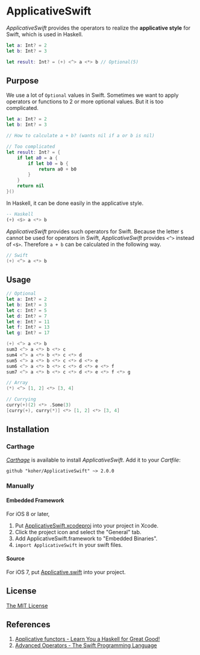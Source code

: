 ApplicativeSwift
=========================

_ApplicativeSwift_ provides the operators to realize the __applicative style__ for Swift, which is used in Haskell.

```swift
let a: Int? = 2
let b: Int? = 3

let result: Int? = (+) <^> a <*> b // Optional(5)
```

Purpose
-------------------------

We use a lot of `Optional` values in Swift. Sometimes we want to apply operators or functions to 2 or more optional values. But it is too complicated.

```swift
let a: Int? = 2
let b: Int? = 3

// How to calculate a + b? (wants nil if a or b is nil)

// Too complicated
let result: Int? = {
    if let a0 = a {
        if let b0 = b {
            return a0 + b0
        }
    }
    return nil
}()
```

In Haskell, it can be done easily in the applicative style.

```haskell
-- Haskell
(+) <$> a <*> b
```

_ApplicativeSwift_ provides such operators for Swift. Because the letter `$` cannot be used for operators in Swift, _ApplicativeSwift_ provides `<^>` instead of `<$>`. Therefore `a + b` can be calculated in the following way.

```swift
// Swift
(+) <^> a <*> b
```

Usage
-------------------------

```swift
// Optional
let a: Int? = 2
let b: Int? = 3
let c: Int? = 5
let d: Int? = 7
let e: Int? = 11
let f: Int? = 13
let g: Int? = 17

(+) <^> a <*> b
sum3 <^> a <*> b <*> c
sum4 <^> a <*> b <*> c <*> d
sum5 <^> a <*> b <*> c <*> d <*> e
sum6 <^> a <*> b <*> c <*> d <*> e <*> f
sum7 <^> a <*> b <*> c <*> d <*> e <*> f <*> g

// Array
(*) <^> [1, 2] <*> [3, 4]

// Currying
curry(+)(2) <*> .Some(3)
[curry(+), curry(*)] <*> [1, 2] <*> [3, 4]
```

Installation
-------------------------

### Carthage

[_Carthage_](https://github.com/Carthage/Carthage) is available to install _ApplicativeSwift_. Add it to your _Cartfile_:

```
github "koher/ApplicativeSwift" ~> 2.0.0
```

### Manually

#### Embedded Framework

For iOS 8 or later,

1. Put [ApplicativeSwift.xcodeproj](ApplicativeSwift.xcodeproj) into your project in Xcode.
2. Click the project icon and select the "General" tab.
3. Add ApplicativeSwift.framework to "Embedded Binaries".
4. `import ApplicativeSwift` in your swift files.

#### Source

For iOS 7, put [Applicative.swift](ApplicativeSwift/Applicative.swift) into your project.

License
-------------------------

[The MIT License](LICENSE)

References
-------------------------

1. [Applicative functors - Learn You a Haskell for Great Good!](http://learnyouahaskell.com/functors-applicative-functors-and-monoids#applicative-functors)
2. [Advanced Operators - The Swift Programming Language](https://developer.apple.com/library/ios/documentation/Swift/Conceptual/Swift_Programming_Language/AdvancedOperators.html)
